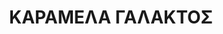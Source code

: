 ---
title: "ΚΑΡΑΜΕΛΑ ΓΑΛΑΚΤΟΣ"
subtitle:
ingredients:
  - title: 
    theingredients:
      - ingredient: "400γρ. ζάχαρη"
      - ingredient: "400γρ. γλυκόζη"
      - ingredient: "400γρ. γάλα ζαχαρούχο"
      - ingredient: "1 πρέζα αλάτι"
      - ingredient: "400γρ. σοκολάτα CARAMELIA"
      - ingredient: "400γρ. κρέμα γάλακτος"
preparation:
  - title: 
    method: "Λιώνουμε τη ζάχαρη[^25] με το αλάτι σε ένα κατσαρολάκι. Κάνουμε ντεγκλασάζ[^26] με κρέμα γάλακτος, ζαχαρούχο γάλα και γλυκόζη αφού τα έχουμε πρώτα ζεστάνει. Το προσθέτουμε σταδιακά στη λιωμένη ζάχαρη κάνοντας ντεγκλασάζ. Τέλος κάνουμε γαλακτοματοποίηση προσθέτοντάς το στην σοκολάτα σταδιακά."
footnotes:
  - footnote: "[^25]: Όταν λιώνουμε ζάχαρη για καραμέλα το κάνουμε πάντα σε χαμηλή θερμοκρασία γιατί λιώνουν όλοι οι κρύσταλλοι της. Επίσης δεν την ανακατεύουμε απλώς κουνάμε με κυκλικές κινήσεις το κατσαρολάκι προκειμένου να μην κολλήσει ή καεί η ζάχαρη."
  - footnote: "[^26]: Για να κάνουμε ντεγκλασάζ προσέχουμε τα υλικά μας να είναι ζεστά, ειδάλλως η διαφορά θερμοκρασίας θα μας τα πετάξει όλα πάνω."
---